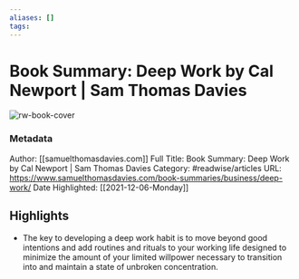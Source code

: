 ```yaml
---
aliases: []
tags:
---
```

# Book Summary: Deep Work by Cal Newport | Sam Thomas Davies

![rw-book-cover](https://readwise-assets.s3.amazonaws.com/static/images/article3.5c705a01b476.png)
### Metadata
Author: [[samuelthomasdavies.com]]
Full Title: Book Summary: Deep Work by Cal Newport | Sam Thomas Davies
Category: #readwise/articles
URL: https://www.samuelthomasdavies.com/book-summaries/business/deep-work/
Date Highlighted: [[2021-12-06-Monday]]

## Highlights
- The key to developing a deep work habit is to move beyond good intentions and add routines and rituals to your working life designed to minimize the amount of your limited willpower necessary to transition into and maintain a state of unbroken concentration.

